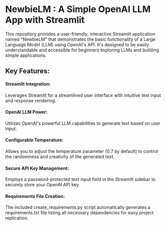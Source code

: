 # NewbieLM : A Simple OpenAI LLM App with Streamlit

This repository provides a user-friendly, interactive Streamlit application named "NewbieLM" that demonstrates the basic functionality of a Large Language Model (LLM) using OpenAI's API. It's designed to be easily understandable and accessible for beginners exploring LLMs and building simple applications.

## Key Features:

#### Streamlit Integration: 
Leverages Streamlit for a streamlined user interface with intuitive text input and response rendering.
#### OpenAI LLM Power: 
Utilizes OpenAI's powerful LLM capabilities to generate text based on user input.
#### Configurable Temperature: 
Allows you to adjust the temperature parameter (0.7 by default) to control the randomness and creativity of the generated text.
#### Secure API Key Management: 
Employs a password-protected text input field in the Streamlit sidebar to securely store your OpenAI API key.
#### Requirements File Creation: 
The included create_requirements.py script automatically generates a requirements.txt file listing all necessary dependencies for easy project replication.

